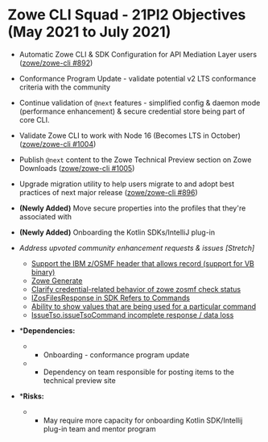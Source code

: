 # Zowe CLI Squad - 21PI2 Objectives (May 2021 to July 2021)

* Automatic Zowe CLI & SDK Configuration for API Mediation Layer users ([zowe/zowe-cli #892](https://github.com/zowe/zowe-cli/issues/892))
* Conformance Program Update - validate potential v2 LTS conformance criteria with the community
* Continue validation of `@next` features - simplified config & daemon mode (performance enhancement) & secure credential store being part of core CLI.
* Validate Zowe CLI to work with Node 16 (Becomes LTS in October) ([zowe/zowe-cli #1004](https://github.com/zowe/zowe-cli/issues/1004))
* Publish `@next` content to the Zowe Technical Preview section on Zowe Downloads ([zowe/zowe-cli #1005](https://github.com/zowe/zowe-cli/issues/1005))
* Upgrade migration utility to help users migrate to and adopt best practices of next major release ([zowe/zowe-cli #896](https://github.com/zowe/zowe-cli/issues/896))
* **(Newly Added)** Move secure properties into the profiles that they're associated with
* **(Newly Added)** Onboarding the Kotlin SDKs/IntelliJ plug-in
* *Address upvoted community enhancement requests & issues [Stretch]*
  * [Support the IBM z/OSMF header that allows record (support for VB binary)](https://github.com/zowe/zowe-cli/issues/539)
  * [Zowe Generate](https://github.com/zowe/zowe-cli/issues/725)
  * [Clarify credential-related behavior of zowe zosmf check status](https://github.com/zowe/zowe-cli/issues/724)
  * [IZosFilesResponse in SDK Refers to Commands](https://github.com/zowe/zowe-cli/issues/865)
  * [Ability to show values that are being used for a particular command](https://github.com/zowe/zowe-cli/issues/870)
  * [IssueTso.issueTsoCommand incomplete response / data loss](https://github.com/zowe/zowe-cli/issues/690)


* ***Dependencies:**
  * - Onboarding - conformance program update
  * - Dependency on team responsible for posting items to the technical preview site
* ***Risks:**
  * - May require more capacity for onboarding Kotlin SDK/Intellij plug-in team and mentor program
